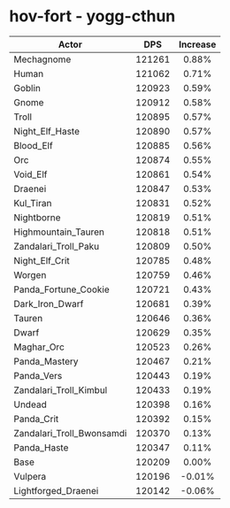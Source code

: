 # hov-fort - yogg-cthun
| Actor | DPS | Increase |
|---|:---:|:---:|
|Mechagnome|121261|0.88%|
|Human|121062|0.71%|
|Goblin|120923|0.59%|
|Gnome|120912|0.58%|
|Troll|120895|0.57%|
|Night_Elf_Haste|120890|0.57%|
|Blood_Elf|120885|0.56%|
|Orc|120874|0.55%|
|Void_Elf|120861|0.54%|
|Draenei|120847|0.53%|
|Kul_Tiran|120831|0.52%|
|Nightborne|120819|0.51%|
|Highmountain_Tauren|120818|0.51%|
|Zandalari_Troll_Paku|120809|0.50%|
|Night_Elf_Crit|120785|0.48%|
|Worgen|120759|0.46%|
|Panda_Fortune_Cookie|120721|0.43%|
|Dark_Iron_Dwarf|120681|0.39%|
|Tauren|120646|0.36%|
|Dwarf|120629|0.35%|
|Maghar_Orc|120523|0.26%|
|Panda_Mastery|120467|0.21%|
|Panda_Vers|120443|0.19%|
|Zandalari_Troll_Kimbul|120433|0.19%|
|Undead|120398|0.16%|
|Panda_Crit|120392|0.15%|
|Zandalari_Troll_Bwonsamdi|120370|0.13%|
|Panda_Haste|120347|0.11%|
|Base|120209|0.00%|
|Vulpera|120196|-0.01%|
|Lightforged_Draenei|120142|-0.06%|
